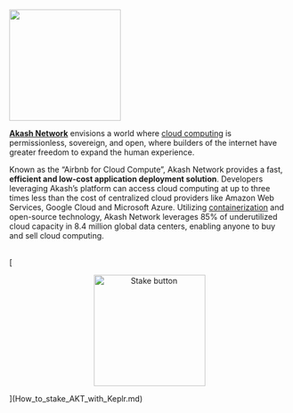 # <p align="center">
  <img width="200" src="https://user-images.githubusercontent.com/95366163/147966133-06521490-0312-4193-aca3-b0a3be45d38d.png">
</p>

[**Akash Network**](https://akash.network/) envisions a world where [cloud computing](Cloud_computing.md) is permissionless, sovereign, and open, where builders of the internet have greater freedom to expand the human experience.

Known as the “Airbnb for Cloud Compute”, Akash Network provides a fast, **efficient and low-cost application deployment solution**. Developers leveraging Akash’s platform can access cloud computing at up to three times less than the cost of centralized cloud providers like Amazon Web Services, Google Cloud and Microsoft Azure. Utilizing [containerization](Containerization.md) and open-source technology, Akash Network leverages 85% of underutilized cloud capacity in 8.4 million global data centers, enabling anyone to buy and sell cloud computing. <br>
<br>

[<p align="center">
  <img width="200" alt="Stake button" src="https://user-images.githubusercontent.com/95366163/147966527-9db790b8-bd74-47c3-a675-1a077f23c86a.png">
</p>](How_to_stake_AKT_with_Keplr.md)

